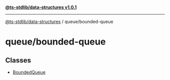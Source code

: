 [**@ts-stdlib/data-structures v1.0.1**](../../README.md)

***

[@ts-stdlib/data-structures](../../modules.md) / queue/bounded-queue

# queue/bounded-queue

## Classes

- [BoundedQueue](classes/BoundedQueue.md)
